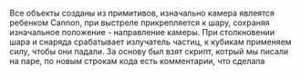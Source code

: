 Все объекты созданы из примитивов, изначально камера явлеятся ребенком Cannon, при выстреле прикрепляется к шару, сохраняя изначальное положение  - направление камеры. При столкновении шара и снаряда срабатывает излучатель частиц, к кубикам применяем силу, чтобы они падали.
За основу был взят скрипт, котрый мы писали на паре, по новым строкам кода есть комментарии, что сделала
